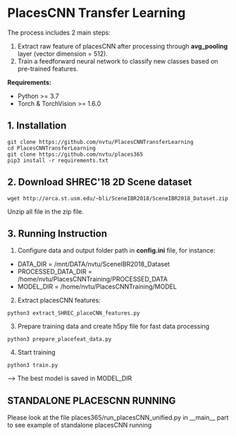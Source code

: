# PlacesCNN Transfer Learning

The process includes 2 main steps:
1. Extract raw feature of placesCNN after processing through **avg_pooling** layer (vector dimension = 512).
2. Train a feedforward neural network to classify new classes based on pre-trained features.

**Requirements:**
- Python >= 3.7
- Torch & TorchVision >= 1.6.0
## 1. Installation
```
git clone https://github.com/nvtu/PlacesCNNTransferLearning
cd PlacesCNNTransferLearning
git clone https://github.com/nvtu/places365
pip3 install -r requirements.txt
```
## 2. Download SHREC'18 2D Scene dataset
```
wget http://orca.st.usm.edu/~bli/SceneIBR2018/SceneIBR2018_Dataset.zip
```
Unzip all file in the zip file.
## 3. Running Instruction
1. Configure data and output folder path in **config.ini** file, for instance:
- DATA_DIR = /mnt/DATA/nvtu/SceneIBR2018_Dataset
- PROCESSED_DATA_DIR = /home/nvtu/PlacesCNNTraining/PROCESSED_DATA
- MODEL_DIR = /home/nvtu/PlacesCNNTraining/MODEL
2. Extract placesCNN features:
```
python3 extract_SHREC_placeCNN_features.py
```
3. Prepare training data and create h5py file for fast data processing
```
python3 prepare_placefeat_data.py
```
4. Start training
```
python3 train.py
```
--> The best model is saved in MODEL_DIR

## STANDALONE PLACESCNN RUNNING
Please look at the file places365/run_placesCNN_unified.py in \_\_main\_\_ part to see example of standalone placesCNN running